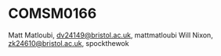 # COMSM0166
Matt Matloubi, dv24149@bristol.ac.uk, mattmatloubi
Will Nixon, zk24610@bristol.ac.uk, spockthewok

